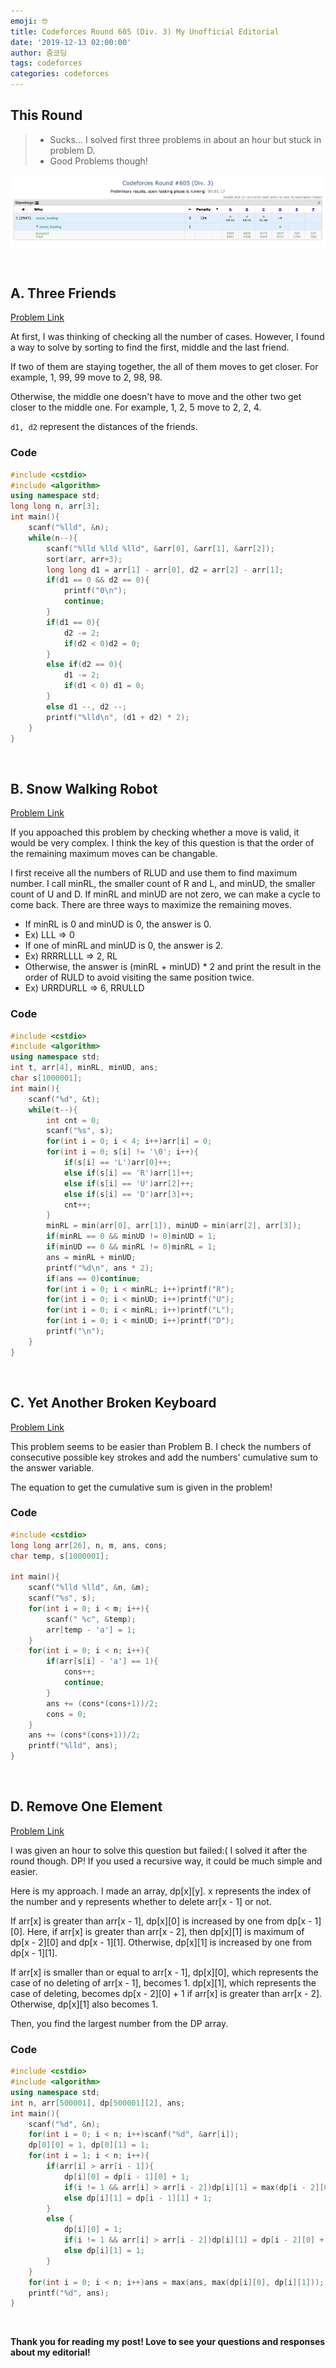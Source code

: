 ```yaml
---
emoji: 🤓
title: Codeforces Round 605 (Div. 3) My Unofficial Editorial
date: '2019-12-13 02:00:00'
author: 줌코딩
tags: codeforces
categories: codeforces
---
```


## This Round

>* Sucks... I solved first three problems in about an hour but stuck in problem D.
>* Good Problems though!

![사진](./codeforces-605.png)

<br>

## A. Three Friends

[Problem Link](https://codeforces.com/contest/1272/problem/A)

At first, I was thinking of checking all the number of cases. However, I found a way to solve by sorting to find the first, middle and the last friend.

If two of them are staying together, the all of them moves to get closer. For example, 1, 99, 99 move to 2, 98, 98.

Otherwise, the middle one doesn't have to move and the other two get closer to the middle one. For example, 1, 2, 5 move to 2, 2, 4.

`d1, d2` represent the distances of the friends.

### Code

```cpp
#include <cstdio>
#include <algorithm>
using namespace std;
long long n, arr[3];
int main(){
    scanf("%lld", &n);
    while(n--){
        scanf("%lld %lld %lld", &arr[0], &arr[1], &arr[2]);
        sort(arr, arr+3);
        long long d1 = arr[1] - arr[0], d2 = arr[2] - arr[1];
        if(d1 == 0 && d2 == 0){
            printf("0\n");
            continue;
        }
        if(d1 == 0){
            d2 -= 2;
            if(d2 < 0)d2 = 0;
        }
        else if(d2 == 0){
            d1 -= 2;
            if(d1 < 0) d1 = 0;
        }
        else d1 --, d2 --;
        printf("%lld\n", (d1 + d2) * 2);
    }
}
```

<br>

## B. Snow Walking Robot

[Problem Link](https://codeforces.com/contest/1272/problem/B)

If you appoached this problem by checking whether a move is valid, it would be very complex. I think the key of this question is that the order of the remaining maximum moves can be changable.

I first receive all the numbers of RLUD and use them to find maximum number. I call minRL, the smaller count of R and L, and minUD, the smaller count of U and D. If minRL and minUD are not zero, we can make a cycle to come back.
There are three ways to maximize the remaining moves.

* If minRL is 0 and minUD is 0, the answer is 0.
* Ex) LLL => 0
* If one of minRL and minUD is 0, the answer is 2.
* Ex) RRRRLLLL => 2, RL
* Otherwise, the answer is (minRL + minUD) * 2 and print the result in the order of RULD to avoid visiting the same position twice.
* Ex) URRDURLL => 6, RRULLD

### Code

```cpp
#include <cstdio>
#include <algorithm>
using namespace std;
int t, arr[4], minRL, minUD, ans;
char s[1000001];
int main(){
    scanf("%d", &t);
    while(t--){
        int cnt = 0;
        scanf("%s", s);
        for(int i = 0; i < 4; i++)arr[i] = 0;
        for(int i = 0; s[i] != '\0'; i++){
            if(s[i] == 'L')arr[0]++;
            else if(s[i] == 'R')arr[1]++;
            else if(s[i] == 'U')arr[2]++;
            else if(s[i] == 'D')arr[3]++;
            cnt++;
        }
        minRL = min(arr[0], arr[1]), minUD = min(arr[2], arr[3]);
        if(minRL == 0 && minUD != 0)minUD = 1;
        if(minUD == 0 && minRL != 0)minRL = 1;
        ans = minRL + minUD;
        printf("%d\n", ans * 2);
        if(ans == 0)continue;
        for(int i = 0; i < minRL; i++)printf("R");
        for(int i = 0; i < minUD; i++)printf("U");
        for(int i = 0; i < minRL; i++)printf("L");
        for(int i = 0; i < minUD; i++)printf("D");
        printf("\n");
    }
}
```

<br>

## C. Yet Another Broken Keyboard

[Problem Link](https://codeforces.com/contest/1272/problem/C)

This problem seems to be easier than Problem B. I check the numbers of consecutive possible key strokes and add the numbers' cumulative sum to the answer variable.

The equation to get the cumulative sum is given in the problem!

### Code

```cpp
#include <cstdio>
long long arr[26], n, m, ans, cons;
char temp, s[1000001];

int main(){
    scanf("%lld %lld", &n, &m);
    scanf("%s", s);
    for(int i = 0; i < m; i++){
        scanf(" %c", &temp);
        arr[temp - 'a'] = 1;
    }
    for(int i = 0; i < n; i++){
        if(arr[s[i] - 'a'] == 1){
            cons++;
            continue;
        }
        ans += (cons*(cons+1))/2;
        cons = 0;
    }
    ans += (cons*(cons+1))/2;
    printf("%lld", ans);
}
```

<br>

## D. Remove One Element

[Problem Link](https://codeforces.com/contest/1272/problem/D)

I was given an hour to solve this question but failed:( I solved it after the round though. DP! If you used a recursive way, it could be much simple and easier.

Here is my approach. I made an array, dp[x][y]. x represents the index of the number and y represents whether to delete arr[x - 1] or not.

If arr[x] is greater than arr[x - 1], dp[x][0] is increased by one from dp[x - 1][0]. Here, if arr[x] is greater than arr[x - 2], then dp[x][1] is maximum of dp[x - 2][0] and dp[x - 1][1]. Otherwise, dp[x][1] is increased by one from dp[x - 1][1].

If arr[x] is smaller than or equal to arr[x - 1], dp[x][0], which represents the case of no deleting of arr[x - 1], becomes 1. dp[x][1], which represents the case of deleting, becomes dp[x - 2][0] + 1 if arr[x] is greater than arr[x - 2]. Otherwise, dp[x][1] also becomes 1.

Then, you find the largest number from the DP array.

### Code

```cpp
#include <cstdio>
#include <algorithm>
using namespace std;
int n, arr[500001], dp[500001][2], ans;
int main(){
    scanf("%d", &n);
    for(int i = 0; i < n; i++)scanf("%d", &arr[i]);
    dp[0][0] = 1, dp[0][1] = 1;
    for(int i = 1; i < n; i++){
        if(arr[i] > arr[i - 1]){
            dp[i][0] = dp[i - 1][0] + 1; 
            if(i != 1 && arr[i] > arr[i - 2])dp[i][1] = max(dp[i - 2][0], dp[i - 1][1]) + 1;
            else dp[i][1] = dp[i - 1][1] + 1;
        }
        else {
            dp[i][0] = 1;
            if(i != 1 && arr[i] > arr[i - 2])dp[i][1] = dp[i - 2][0] + 1;
            else dp[i][1] = 1;
        }
    }
    for(int i = 0; i < n; i++)ans = max(ans, max(dp[i][0], dp[i][1]));
    printf("%d", ans);
}
```

<br>

**Thank you for reading my post! Love to see your questions and responses about my editorial!**


```toc
```